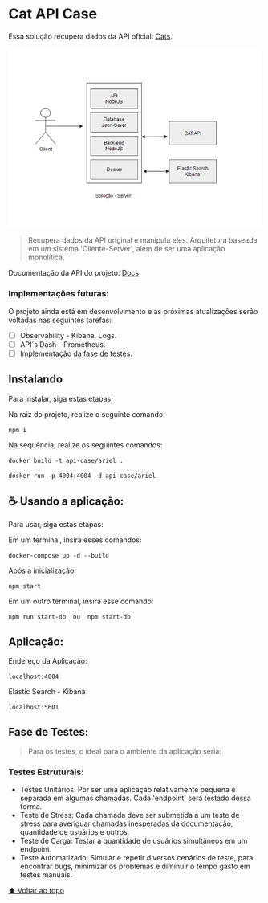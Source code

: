 # Cat API Case

Essa solução recupera dados da API oficial: [Cats](https://thecatapi.com/).

<img src="./architSoft.JPG" alt="desenho da arquitetura">

> Recupera dados da API original e manipula eles. Arquitetura baseada em um sistema 'Cliente-Server', além de ser uma aplicação monolítica.

Documentação da API do projeto: [Docs](https://documenter.getpostman.com/view/21008445/Uyxkijry).

### Implementações futuras:

O projeto ainda está em desenvolvimento e as próximas atualizações serão voltadas nas seguintes tarefas:

- [ ] Observability - Kibana, Logs.
- [ ] API´s Dash - Prometheus.
- [ ] Implementação da fase de testes.

## Instalando

Para instalar, siga estas etapas:

Na raiz do projeto, realize o seguinte comando:
```
npm i
```
Na sequência, realize os seguintes comandos:
```
docker build -t api-case/ariel .
```
```
docker run -p 4004:4004 -d api-case/ariel
```

## ☕ Usando a aplicação:

Para usar, siga estas etapas:

Em um terminal, insira esses comandos:
```
docker-compose up -d --build
```
Após a inicialização:
```
npm start
```

Em um outro terminal, insira esse comando:
```
npm run start-db  ou  npm start-db
```

## Aplicação:

Endereço da Aplicação:
```
localhost:4004
```
Elastic Search - Kibana
```
localhost:5601
```

## Fase de Testes:

> Para os testes, o ideal para o ambiente da aplicação seria:

### Testes Estruturais:

- Testes Unitários: Por ser uma aplicação relativamente pequena e separada em algumas chamadas. Cada 'endpoint' será testado dessa forma.
- Teste de Stress: Cada chamada deve ser submetida a um teste de stress para averiguar chamadas inesperadas da documentação, quantidade de usuários e outros.
- Teste de Carga: Testar a quantidade de usuários simultâneos em um endpoint.
- Teste Automatizado: Simular e repetir diversos cenários de teste, para encontrar bugs, minimizar os problemas e diminuir o tempo gasto em testes manuais.

[⬆ Voltar ao topo](#Cat-API-Case)<br>